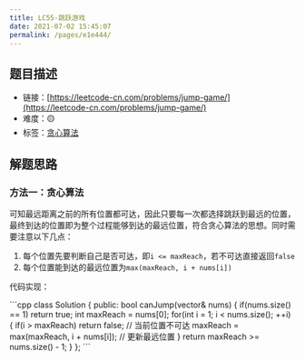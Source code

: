 ```yaml
---
title: LC55-跳跃游戏
date: 2021-07-02 15:45:07
permalink: /pages/e1e444/
---
```


## 题目描述

- 链接：[https://leetcode-cn.com/problems/jump-game/](https://leetcode-cn.com/problems/jump-game/)
- 难度：🟡
- 标签：[贪心算法](/pages/28bdf7/)

## 解题思路
### 方法一：贪心算法
可知最远距离之前的所有位置都可达，因此只要每一次都选择跳跃到最远的位置，最终到达的位置即为整个过程能够到达的最远位置，符合贪心算法的思想。同时需要注意以下几点：

1. 每个位置先要判断自己是否可达，即`i <= maxReach`，若不可达直接返回`false`
2. 每个位置能到达的最远位置为`max(maxReach, i + nums[i])`

代码实现：

<code-group>
<code-block title="C++" active>
```cpp
class Solution {
public:
    bool canJump(vector<int>& nums) {
        if(nums.size() == 1) return true;
        int maxReach = nums[0];
        for(int i = 1; i < nums.size(); ++i) {
            if(i > maxReach) return false;  // 当前位置不可达
            maxReach = max(maxReach, i + nums[i]);  // 更新最远位置
        }
        return maxReach >= nums.size() - 1;
    }
};
```
</code-block>
</code-group>
